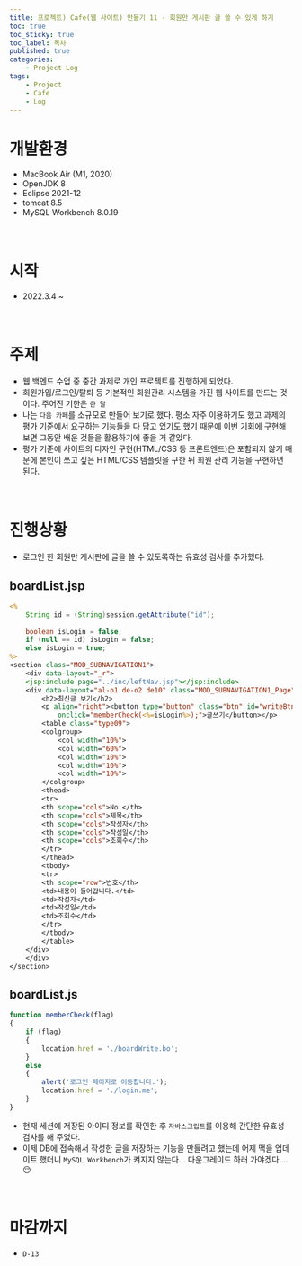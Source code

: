 ```yaml
---
title: 프로젝트) Cafe(웹 사이트) 만들기 11 - 회원만 게시판 글 쓸 수 있게 하기
toc: true
toc_sticky: true
toc_label: 목차
published: true
categories:
    - Project Log
tags:
    - Project
    - Cafe
    - Log
---
```

# 개발환경
* MacBook Air (M1, 2020)
* OpenJDK 8
* Eclipse 2021-12
* tomcat 8.5
* MySQL Workbench 8.0.19<br><br><br>

# 시작
* 2022.3.4 ~ <br><br><br>

# 주제
* 웹 백엔드 수업 중 중간 과제로 개인 프로젝트를 진행하게 되었다.
* 회원가입/로그인/탈퇴 등 기본적인 회원관리 시스템을 가진 웹 사이트를 만드는 것이다. 주어진 기한은 `한 달`
* 나는 `다음 카페`를 소규모로 만들어 보기로 했다. 평소 자주 이용하기도 했고 과제의 평가 기준에서 요구하는 기능들을 다 담고 있기도 했기 때문에 이번 기회에 구현해 보면 그동안 배운 것들을 활용하기에 좋을 거 같았다.
* 평가 기준에 사이트의 디자인 구현(HTML/CSS 등 프론트엔드)은 포함되지 않기 때문에 본인이 쓰고 싶은 HTML/CSS 템플릿을 구한 뒤 회원 관리 기능을 구현하면 된다.<br><br><br>

# 진행상황
* 로그인 한 회원만 게시판에 글을 쓸 수 있도록하는 유효성 검사를 추가했다.

## boardList.jsp

```jsp
<%
    String id = (String)session.getAttribute("id");
	
    boolean isLogin = false;
    if (null == id) isLogin = false;
    else isLogin = true;
%>
<section class="MOD_SUBNAVIGATION1">
    <div data-layout="_r">
    <jsp:include page="../inc/leftNav.jsp"></jsp:include>
    <div data-layout="al-o1 de-o2 de10" class="MOD_SUBNAVIGATION1_Page">
        <h2>최신글 보기</h2>
        <p align="right"><button type="button" class="btn" id="writeBtn" 
            onclick="memberCheck(<%=isLogin%>);">글쓰기</button></p>
        <table class="type09">
        <colgroup>
            <col width="10%">
            <col width="60%">
            <col width="10%">
            <col width="10%">
            <col width="10%">
        </colgroup>
        <thead>
        <tr>
        <th scope="cols">No.</th>
        <th scope="cols">제목</th>
        <th scope="cols">작성자</th>
        <th scope="cols">작성일</th>
        <th scope="cols">조회수</th>
        </tr>
        </thead>
        <tbody>
        <tr>
        <th scope="row">번호</th>
        <td>내용이 들어갑니다.</td>
        <td>작성자</td>
        <td>작성일</td>
        <td>조회수</td>
        </tr>
        </tbody>
        </table>
    </div>
    </div>
</section>
```

## boardList.js

```javascript
function memberCheck(flag)
{
    if (flag)
    {
        location.href = './boardWrite.bo';
    }
    else 
    {
        alert('로그인 페이지로 이동합니다.');
        location.href = './login.me';
    }
}
```

* 현재 세션에 저장된 아이디 정보를 확인한 후 `자바스크립트`를 이용해 간단한 유효성 검사를 해 주었다.
* 이제 DB에 접속해서 작성한 글을 저장하는 기능을 만들려고 했는데 어제 맥을 업데이트 했더니 `MySQL Workbench`가 켜지지 않는다... 다운그레이드 하러 가야겠다.... 😔<br><br><br>

# 마감까지 
* `D-13`
